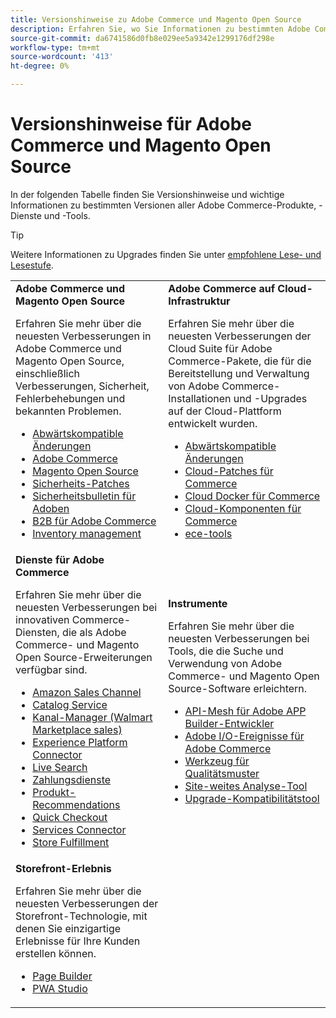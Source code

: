 ```yaml
---
title: Versionshinweise zu Adobe Commerce und Magento Open Source
description: Erfahren Sie, wo Sie Informationen zu bestimmten Adobe Commerce- und Magento Open Source-Versionen finden.
source-git-commit: da6741586d0fb8e029ee5a9342e1299176df298e
workflow-type: tm+mt
source-wordcount: '413'
ht-degree: 0%

---
```



# Versionshinweise für Adobe Commerce und Magento Open Source

In der folgenden Tabelle finden Sie Versionshinweise und wichtige Informationen zu bestimmten Versionen aller Adobe Commerce-Produkte, -Dienste und -Tools.

>[!TIP]
>
>Weitere Informationen zu Upgrades finden Sie unter [empfohlene Lese- und Lesestufe](../../upgrade/resources/recommended-reading.md).

<table>
  <tbody>
    <tr>
      <td><strong>Adobe Commerce und Magento Open Source</strong>
        <p>Erfahren Sie mehr über die neuesten Verbesserungen in Adobe Commerce und Magento Open Source, einschließlich Verbesserungen, Sicherheit, Fehlerbehebungen und bekannten Problemen.</p>
          <ul>
            <li><a href="https://developer.adobe.com/commerce/php/development/backward-incompatible-changes/">Abwärtskompatible Änderungen</a></li>
            <li><a href="commerce/2-4-5.md">Adobe Commerce</a></li>
            <li><a href="open-source/2-4-5.md">Magento Open Source</a></li>
            <li><a href="security/2-4-5-p1.md">Sicherheits-Patches</a></li>
            <li><a href="https://helpx.adobe.com/security/products/magento.html">Sicherheitsbulletin für Adoben</a></li>
            <li><a href="https://experienceleague.adobe.com/docs/commerce-admin/b2b/release-notes.html">B2B für Adobe Commerce</a></li>
            <li><a href="https://experienceleague.adobe.com/docs/commerce-admin/inventory/release-notes.html">Inventory management</a></li>
          </ul>
        </td>
      <td><strong>Adobe Commerce auf Cloud-Infrastruktur</strong>
        <p>Erfahren Sie mehr über die neuesten Verbesserungen der Cloud Suite für Adobe Commerce-Pakete, die für die Bereitstellung und Verwaltung von Adobe Commerce-Installationen und -Upgrades auf der Cloud-Plattform entwickelt wurden.</p>
          <ul>
            <li><a href="https://devdocs.magento.com/cloud/release-notes/backward-incompatible-changes.html">Abwärtskompatible Änderungen</a></li>
            <li><a href="https://devdocs.magento.com/cloud/release-notes/mcp-release-notes.html">Cloud-Patches für Commerce</a></li>
            <li><a href="https://devdocs.magento.com/cloud/release-notes/mcd-release-notes.html">Cloud Docker für Commerce</a></li>
            <li><a href="https://devdocs.magento.com/cloud/release-notes/mcc-release-notes.html">Cloud-Komponenten für Commerce</a></li>
            <li><a href="https://devdocs.magento.com/cloud/release-notes/ece-release-notes.html">ece-tools</a></li>
          </ul>
      </td>
    </tr>
    <tr>
      <td><strong>Dienste für Adobe Commerce</strong>
        <p>Erfahren Sie mehr über die neuesten Verbesserungen bei innovativen Commerce-Diensten, die als Adobe Commerce- und Magento Open Source-Erweiterungen verfügbar sind.</p>
          <ul>
            <li><a href="https://experienceleague.adobe.com/docs/commerce-channels/amazon/release-notes.html">Amazon Sales Channel</a></li>
            <li><a href="https://experienceleague.adobe.com/docs/commerce-merchant-services/catalog-service/release-notes.html">Catalog Service</a></li>
            <li><a href="https://experienceleague.adobe.com/docs/commerce-channels/channel-manager/release-notes.html">Kanal-Manager (Walmart Marketplace sales)</a></li>
            <li><a href="https://experienceleague.adobe.com/docs/commerce-merchant-services/experience-platform-connector/release-notes.html">Experience Platform Connector</a></li>
            <li><a href="https://experienceleague.adobe.com/docs/commerce-merchant-services/live-search/release-notes.html">Live Search</a></li>
            <li><a href="https://experienceleague.adobe.com/docs/commerce-merchant-services/payment-services/release-notes.html">Zahlungsdienste</a></li>
            <li><a href="https://experienceleague.adobe.com/docs/commerce-merchant-services/product-recommendations/release-notes.html">Produkt-Recommendations</a></li>
            <li><a href="https://experienceleague.adobe.com/docs/commerce-merchant-services/quick-checkout/release-notes.html?lang=en">Quick Checkout</a></li>
            <li><a href="https://experienceleague.adobe.com/docs/commerce-merchant-services/user-guides/integration-services/saas.html">Services Connector</a></li>
            <li><a href="https://experienceleague.adobe.com/docs/commerce-merchant-services/store-fulfillment/release-notes.html?lang=en">Store Fulfillment</a></li>
          </ul>
        </td>
      <td><strong>Instrumente</strong>
        <p>Erfahren Sie mehr über die neuesten Verbesserungen bei Tools, die die Suche und Verwendung von Adobe Commerce- und Magento Open Source-Software erleichtern.</p>
          <ul>
            <li><a href="https://developer.adobe.com/graphql-mesh-gateway/">API-Mesh für Adobe APP Builder-Entwickler</a></li>
            <li><a href="https://developer.adobe.com/commerce/events/get-started/release-notes/">Adobe I/O-Ereignisse für Adobe Commerce</a></li>
            <li><a href="../../tools/quality-patches-tool/release-notes.md">Werkzeug für Qualitätsmuster</a></li>
            <li><a href="../../tools/site-wide-analysis-tool/intro.md">Site-weites Analyse-Tool</a></li>
            <li><a href="../../upgrade/upgrade-compatibility-tool/overview.md">Upgrade-Kompatibilitätstool</a></li>
          </ul>
      </td>
    </tr>
    <tr>
       <td><strong>Storefront-Erlebnis</strong>
        <p>Erfahren Sie mehr über die neuesten Verbesserungen der Storefront-Technologie, mit denen Sie einzigartige Erlebnisse für Ihre Kunden erstellen können.</p>
          <ul>
            <li><a href="https://experienceleague.adobe.com/docs/commerce-admin/page-builder/release-notes.html">Page Builder</a></li>
            <li><a href="https://github.com/magento/pwa-studio/releases/latest">PWA Studio</a></li>
          </ul>
      </td>
      <td></td>
    </tr>
  </tbody>
</table>
